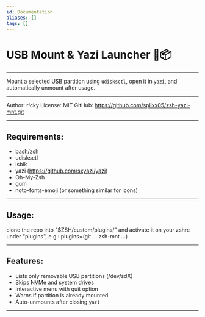 ```yaml
---
id: Documentation
aliases: []
tags: []
---
```


# USB Mount & Yazi Launcher 🐧📦

---

Mount a selected USB partition using `udisksctl`, open it in `yazi`, and automatically unmount after usage.

---

Author: r!cky
License: MIT
GitHub: https://github.com/splixx05/zsh-yazi-mnt.git

---

## Requirements:

- bash/zsh
- udisksctl
- lsblk
- yazi (https://github.com/sxyazi/yazi)
- Oh-My-Zsh
- gum
- noto-fonts-emoji (or something similar for icons)

---

## Usage:

clone the repo into "$ZSH/custom/plugins/" and activate it on your zshrc under "plugins", e.g.:
plugins=(git ... zsh-mnt ...)

---

## Features:

- Lists only removable USB partitions (/dev/sdX)
- Skips NVMe and system drives
- Interactive menu with quit option
- Warns if partition is already mounted
- Auto-unmounts after closing `yazi`

---
